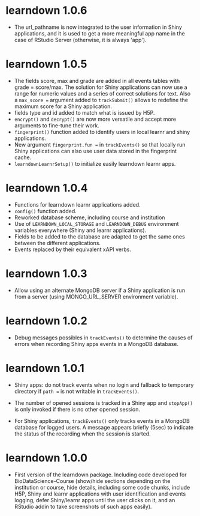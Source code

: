 # learndown 1.0.6

- The url_pathname is now integrated to the user information in Shiny
applications, and it is used to get a more meaningful app name in the case of
RStudio Server (otherwise, it is always 'app').

# learndown 1.0.5

- The fields score, max and grade are added in all events tables with
grade = score/max. The solution for Shiny applications can now use a range for
numeric values and a series of correct solutions for text. Also a `max_score =`
argument added to `trackSubmit()` allows to redefine the maximum score for a
Shiny application.
- fields type and id added to match what is issued by H5P.
- `encrypt()` and `decrypt()` are now more versatile and accept more arguments
to fine-tune their work.
- `fingerprint()` function added to identify users in local learnr and shiny
applications.
- New argument `fingerprint.fun =` in `trackEvents()` so that locally run Shiny
applications can also use user data stored in the fingerprint cache.
- `learndownLearnrSetup()` to initialize easily learndown learnr apps.

# learndown 1.0.4

- Functions for learndown learnr applications added.
- `config()` function added.
- Reworked database scheme, including course and institution
- Use of `LEARNDOWN_LOCAL_STORAGE` and `LEARNDOWN_DEBUG` environment variables
everywhere (Shiny and learnr applications).
- Fields to be added to the database are adapted to get the same ones between
the different applications.
- Events replaced by their equivalent xAPI verbs.

# learndown 1.0.3

- Allow using an alternate MongoDB server if a Shiny application is run from a
server (using MONGO_URL_SERVER environment variable).

# learndown 1.0.2

- Debug messages possibles in `trackEvents()` to determine the causes of errors
when recording Shiny apps events in a MongoDB database.

# learndown 1.0.1

- Shiny apps: do not track events when no login and fallback to temporary
directory if `path =` is not writable in `trackEvents()`.

- The number of opened sessions is tracked in a Shiny app and `stopApp()` is
only invoked if there is no other opened session.

- For Shiny applications, `trackEvents()` only tracks events in a MongoDB
database for logged users. A message appears briefly (5sec) to indicate the
status of the recording when the session is started.

# learndown 1.0.0

- First version of the learndown package. Including code developed for
BioDataScience-Course (show/hide sections depending on the institution or
course, hide details, including some code chunks, include H5P, Shiny and learnr
applications with user identification and events logging, defer Shiny/learnr 
apps until the user clicks on it, and an RStudio addin to take screenshots of
such apps easily).
